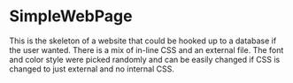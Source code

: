 # SimpleWebPage
This is the skeleton of a website that could be hooked up to a database if the user wanted.
There is a mix of in-line CSS and an external file.
The font and color style were picked randomly and can be easily changed if CSS is changed
to just external and no internal CSS.
